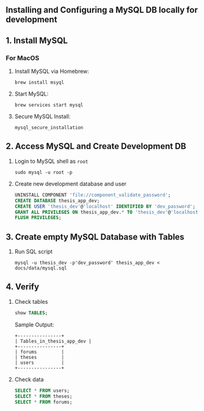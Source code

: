 ## Installing and Configuring a MySQL DB locally for development

## 1. Install MySQL

### For MacOS

1. Install MySQL via Homebrew:
   ```shell
   brew install msyql
   ```
2. Start MySQL:
   ```shell
   brew services start mysql
   ```
3. Secure MySQL Install:
   ```shell
   mysql_secure_installation
   ```

## 2. Access MySQL and Create Development DB

1. Login to MySQL shell as `root`
    ```shell
    sudo mysql -u root -p
    ```
2. Create new development database and user
    ```sql
    UNINSTALL COMPONENT 'file://component_validate_password';
    CREATE DATABASE thesis_app_dev;
    CREATE USER 'thesis_dev'@'localhost' IDENTIFIED BY 'dev_password';
    GRANT ALL PRIVILEGES ON thesis_app_dev.* TO 'thesis_dev'@'localhost';
    FLUSH PRIVILEGES;
    ```
   

## 3. Create empty MySQL Database with Tables

1. Run SQL script
   ```shell
   mysql -u thesis_dev -p'dev_password' thesis_app_dev < docs/data/mysql.sql
   ```
   
## 4. Verify 

1. Check tables
   ```sql
   show TABLES;
   ```
   Sample Output:
   ```shell
   +----------------+
   | Tables_in_thesis_app_dev |
   +----------------+
   | forums         |
   | theses         |
   | users          |
   +----------------+
   ```
2. Check data
   ```sql
   SELECT * FROM users;
   SELECT * FROM theses;
   SELECT * FROM forums;
   ```